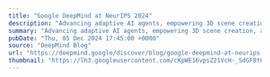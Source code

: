 ```yaml
---
title: "Google DeepMind at NeurIPS 2024"
description: "Advancing adaptive AI agents, empowering 3D scene creation, and innovating LLM training for a smarter, safer future"
summary: "Advancing adaptive AI agents, empowering 3D scene creation, and innovating LLM training for a smarter, safer future"
pubDate: "Thu, 05 Dec 2024 17:45:00 +0000"
source: "DeepMind Blog"
url: "https://deepmind.google/discover/blog/google-deepmind-at-neurips-2024/"
thumbnail: "https://lh3.googleusercontent.com/cKpWE16vpsZ21VcH-_SdGF8tQEeEMp2phWFajdBq_A7aMVS2axiXQzd7V8mlHdJm-CXVKh1IaY3yeM_lAwu_zxc6SIBdWahdN6nYoaQqUbC8uU0qoY8=w1200-h630-n-nu"
---
```


